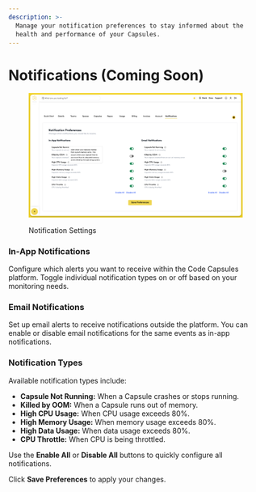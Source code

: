 ```yaml
---
description: >-
  Manage your notification preferences to stay informed about the
  health and performance of your Capsules.
---
```


# Notifications (Coming Soon)

<figure><img src="../.gitbook/assets/alert-settings.png" alt=""><figcaption><p>Notification Settings</p></figcaption></figure>

### In-App Notifications

Configure which alerts you want to receive within the Code Capsules platform. Toggle individual notification types on or off based on your monitoring needs.

### Email Notifications

Set up email alerts to receive notifications outside the platform. You can enable or disable email notifications for the same events as in-app notifications.

### Notification Types

Available notification types include:

* **Capsule Not Running:** When a Capsule crashes or stops running.
* **Killed by OOM:** When a Capsule runs out of memory.
* **High CPU Usage:** When CPU usage exceeds 80%.
* **High Memory Usage:** When memory usage exceeds 80%.
* **High Data Usage:** When data usage exceeds 80%.
* **CPU Throttle:** When CPU is being throttled.

Use the **Enable All** or **Disable All** buttons to quickly configure all notifications.

Click **Save Preferences** to apply your changes.
